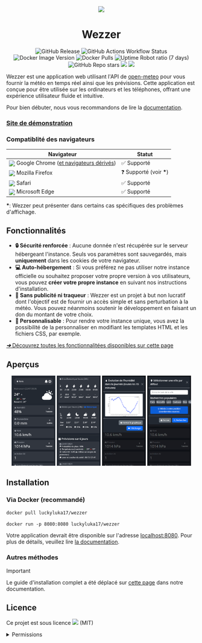 <div align="center">

<img src="https://icons.iconarchive.com/icons/bokehlicia/captiva/256/weather-icon.png" width="120px">

# Wezzer 

![GitHub Release](https://img.shields.io/github/v/release/Luckyluka17/Wezzer?logo=github&label=github)
![GitHub Actions Workflow Status](https://img.shields.io/github/actions/workflow/status/Luckyluka17/Wezzer/build_dev.yml?logo=docker&label=build)
![Docker Image Version](https://img.shields.io/docker/v/luckyluka17/wezzer?logo=docker&label=docker)
![Docker Pulls](https://img.shields.io/docker/pulls/luckyluka17/wezzer?logo=docker)
![Uptime Robot ratio (7 days)](https://img.shields.io/uptimerobot/ratio/7/m797637351-b2da0ca85c85926510ef34ad?logo=cloudflare)
![GitHub Repo stars](https://img.shields.io/github/stars/Luckyluka17/Wezzer?style=flat&color=yellow&logo=github)
[![](https://img.shields.io/badge/Soutenir%20le%20projet-grey?logo=buymeacoffee)](https://buymeacoffee.com/Luckyluka17)
[![](https://img.shields.io/badge/Documentation-white?logo=materialformkdocs)](https://luckyluka17.github.io/Wezzer)


</div>

Wezzer est une application web utilisant l'API de [open-meteo](https://open-meteo.com/) pour vous fournir la météo en temps réel ainsi que les prévisions. Cette application est conçue pour être utilisée sur les ordinateurs et les téléphones, offrant une expérience utilisateur fluide et intuitive.

Pour bien débuter, nous vous recommandons de lire la [documentation](https://luckyluka17.github.io/Wezzer/).

### [Site de démonstration](https://wezzer.tech)

### Compatiblité des navigateurs
| Navigateur         | Statut           |
| ---| --- |
| <img src="https://zupimages.net/up/24/36/384b.png" width="17px" style="vertical-align: middle;"> Google Chrome ([et navigateurs dérivés](https://fr.wikipedia.org/wiki/Chromium#Autres_navigateurs_fond%C3%A9s_sur_Chromium))   | ✅ Supporté |
| <img src="https://logodownload.org/wp-content/uploads/2019/11/firefox-logo-1.png" width="17px" style="vertical-align: middle;"> Mozilla Firefox   | ❓ Supporté (voir __*__) |
| <img src="https://cdn.icon-icons.com/icons2/2699/PNG/512/apple_safari_logo_icon_169563.png" width="17px" style="vertical-align: middle;"> Safari            | ✅ Supporté |
| <img src="https://logodownload.org/wp-content/uploads/2017/05/microsoft-edge-logo-8.png" width="17px" style="vertical-align: middle;"> Microsoft Edge    | ✅ Supporté |

__*__: Wezzer peut présenter dans certains cas spécifiques des problèmes d'affichage.

## Fonctionnalités

- **🔒 Sécurité renforcée** : Aucune donnée n'est récupérée sur le serveur hébergeant l'instance. Seuls vos paramètres sont sauvegardés, mais **uniquement** dans les cookies de votre navigateur.
- **💻 Auto-hébergement** : Si vous préférez ne pas utiliser notre instance officielle ou souhaitez proposer votre propre version à vos utilisateurs, vous pouvez **créer votre propre instance** en suivant nos instructions d'installation.
- **📣 Sans publicité ni traqueur** : Wezzer est un projet à but non lucratif dont l'objectif est de fournir un accès simple et sans perturbation à la météo. Vous pouvez néanmoins soutenir le développement en faisant un don du montant de votre choix.
- **🎨 Personnalisable** : Pour rendre votre instance unique, vous avez la possibilité de la personnaliser en modifiant les templates HTML et les fichiers CSS, par exemple.

[**_➔_** Découvrez toutes les fonctionnalitées disponibles sur cette page](https://luckyluka17.github.io/Wezzer/#fonctionnalitees)

## Aperçus

<div align="center">

<img src="gallery/fr/sc1.png" width="23%">
<img src="gallery/fr/sc2.png" width="23%">
<img src="gallery/fr/sc3.png" width="23%">
<img src="gallery/fr/sc4.png" width="23%">

</div>

## Installation

### Via Docker (recommandé)

```
docker pull luckyluka17/wezzer
```

```
docker run -p 8080:8080 luckyluka17/wezzer
```

Votre application devrait être disponible sur l'adresse [localhost:8080](http://localhost:8080). Pour plus de détails, veuillez lire [la documentation](https://luckyluka17.github.io/Wezzer/install/#installation-et-utilisation).

### Autres méthodes

> [!IMPORTANT]  
> Le guide d'installation complet a été déplacé sur [cette page](https://luckyluka17.github.io/Wezzer/install/#installation-et-utilisation) dans notre documentation.

## Licence

<p>Ce projet est sous licence <img src="https://upload.wikimedia.org/wikipedia/commons/thumb/0/0c/MIT_logo.svg/1920px-MIT_logo.svg.png" width="20px"> (MIT)</p>


<details>
<summary>Permissions</summary>

- **Usage commercial** : Vous pouvez utiliser ce projet à des fins commerciales.
    - *Exemple* : Intégrer ce projet dans une application que vous vendez.

- **Modification** : Vous êtes autorisé à modifier ce projet.
    - *Exemple* : Ajouter de nouvelles fonctionnalités ou changer le code existant.

- **Distribution** : Vous pouvez distribuer des copies de ce projet.
    - *Exemple* : Partager ce projet avec d'autres développeurs ou inclure le code dans un autre projet.

- **Usage privé** : Vous pouvez utiliser ce projet à titre privé.
    - *Exemple* : Utiliser ce projet pour un projet personnel ou un hobby.

### Limitations

- **Responsabilité** : Le projet est fourni sans aucune garantie. Nous ne sommes pas responsables des dommages ou problèmes résultant de l'utilisation de ce projet.
  - *Exemple* : Si vous utilisez ce projet et qu'il cause des problèmes dans votre système, nous ne pouvons pas être tenus responsables.

- **Garantie** : Aucune garantie n'est fournie avec ce projet. Utilisez-le à vos propres risques.
  - *Exemple* : Si quelque chose ne fonctionne pas comme prévu, il n'y a pas de garantie que cela sera corrigé.

### Conditions

- **Préservation de l'avis de droit d'auteur et de la notice de licence** : Vous devez conserver les mentions de copyright et les avis de licence dans toutes les copies ou parties substantielles du projet.
  - *Exemple* : Si vous distribuez le projet, assurez-vous que le fichier de licence MIT est inclus.

</details>